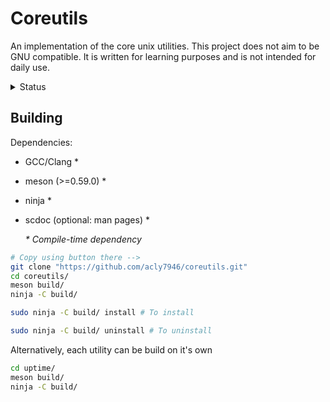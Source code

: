 # Coreutils
An implementation of the core unix utilities. This project does not aim to be GNU compatible. It is written for learning purposes and is not intended for daily use.

<details>
	<summary>Status</summary>

| Utility | Not started | In Progress | Working |
| ------- | :---------: | :---------: | :-----: |
| cut     |   &check;   |             |         |
| ls      |   &check;   |             |         |
| uname   |             |   &check;   |         |
| uptime  |             |             | &check; |
| yes     |             |             | &check; |
</details>

## Building

Dependencies:

* GCC/Clang \*
* meson (>=0.59.0) \*
* ninja \*
* scdoc (optional: man pages) \*

	_\* Compile-time dependency_

``` sh
# Copy using button there -->
git clone "https://github.com/acly7946/coreutils.git"
cd coreutils/
meson build/
ninja -C build/
```
``` sh
sudo ninja -C build/ install # To install
```
``` sh
sudo ninja -C build/ uninstall # To uninstall
```

Alternatively, each utility can be build on it's own
``` sh
cd uptime/
meson build/
ninja -C build/
```